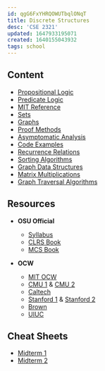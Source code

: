 ```yaml
---
id: qgG6FxYHRQOWUTbqlONqT
title: Discrete Structures
desc: 'CSE 2321'
updated: 1647933195071
created: 1640155043932
tags: school
---
```


## Content

- [Propositional Logic](/assets/spr22/FndtionOne/PropositionalLogic.pdf)
- [Predicate Logic](/assets/spr22/FndtionOne/PredicateLogic.pdf)
- [MIT Reference](/assets/spr22/FndtionOne/Logic_MIT.pdf)
- [Sets](/assets/spr22/FndtionOne/Sets.pdf)
- [Graphs](/assets/spr22/FndtionOne/Graphs.pdf)
- [Proof Methods](/assets/spr22/FndtionOne/Proof_Methods.pdf)
- [Asymptomatic Analysis](/assets/spr22/FndtionOne/Asymptotic_Analysis.pdf)
- [Code Examples](/assets/spr22/FndtionOne/Code_Examples.pdf)
- [Recurrence Relations](/assets/spr22/FndtionOne/Recurrence_Relations.pdf)
- [Sorting Algorithms](/assets/spr22/FndtionOne/Sorting_Algorithms.pdf)
- [Graph Data Structures](/assets/spr22/FndtionOne/Graph_Data_Structures.pdf)
- [Matrix Multiplications](/assets/spr22/FndtionOne/Matrix_Multiplication.pdf)
- [Graph Traversal Algorithms](/assets/spr22/FndtionOne/Graph_Traversal_Algorithms.pdf)

## Resources

- **OSU Official**
  - [Syllabus](/assets/spr22/FndtionOne/CSE2321.pdf)
  - [CLRS Book](/assets/spr22/FndtionOne/CLRS.pdf)
  - [MCS Book](/assets/spr22/FndtionOne/MIT6_042JF10_notes.pdf)
  
- **OCW**
  - [MIT OCW](https://ocw.mit.edu/courses/electrical-engineering-and-computer-science/6-042j-mathematics-for-computer-science-spring-2015/)
  - [CMU 1](https://www.math.cmu.edu/~ploh/2021-228.shtml) & [CMU 2](https://www.math.cmu.edu/~jmackey/151_128/welcome.html)
  - [Caltech](http://www.math.caltech.edu/~2014-15/1term/ma006a/)
  - [Stanford 1](https://web.stanford.edu/class/cs103x/) & [Stanford 2](https://web.stanford.edu/class/cs103/)
  - [Brown](https://cs22.cafe/)
  - [UIUC](https://courses.engr.illinois.edu/cs173/fa2021/ALL-lectures/)

## Cheat Sheets

- [Midterm 1](/assets/spr22/FndtionOne/CheatSheetM1.pdf)
- [Midterm 2](/assets/spr22/FndtionOne/CheatSheetM2.pdf)